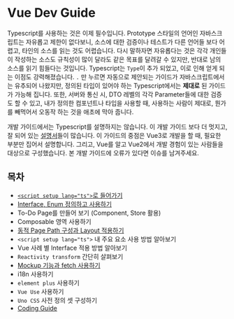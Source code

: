 # Vue Dev Guide
Typescript를 사용하는 것은 이제 필수입니다. Prototype 스타일의 언어인 자바스크립트는 자유롭고 제한이 없다보니, 소스에 대한 검증이나 테스트가 다른 언어들 보다 어렵고, 타인의 소스를 읽는 것도 어렵습니다. 다시 말하자면 자유롭다는 것은 각각 개인들이 작성하는 소스도 규칙성이 많이 달라도 같은 목표를 달려갈 수 있지만, 반대로 남의 소스를 읽기 힘들다는 것입니다. Typescript는 `Type`이 추가 되었고, 이로 인해 얻게 되는 이점도 강력해졌습니다. `.` 만 누르면 자동으로 제안되는 가이드가 자바스크립트에서는 유추되어 나왔지만, 정의된 타입이 있어야 하는 Typescript에서는 **제대로** 된 가이드가 가능해 집니다. 또한, 서버와 통신 시, DTO 레벨의 각각 Parameter들에 대한 검증도 할 수 있고, 내가 정의한 컴포넌트나 타입을 사용할 때, 사용하는 사람이 제대로, 뭔가를 빼먹어서 오동작 하는 것을 애초에 막아 줍니다.

개발 가이드에서는 Typescript를 설명하지는 않습니다. 이 개발 가이드 보다 더 멋지고, 잘 되어 있는 [설명서](https://typescript-kr.github.io/)들이 많습니다. 이 가이드의 중점은 Vue3로 개발을 할 때, 필요한 부분만 집어서 설명합니다. 그리고, Vue를 알고 Vue2에서 개발 경험이 있는 사람들을 대상으로 구성했습니다. 본 개발 가이드에 오류가 있다면 이슈를 남겨주세요.

## 목차
- [`<script setup lang="ts">`로 들어가기](/guide/script-setup)
- [Interface, Enum 정의하고 사용하기](/guide/interface)
- To-Do Page를 만들어 보기 (Component, Store 활용)
- Composable 영역 사용하기
- [동적 Page Path 구성과 Layout 적용하기](/guide/dynamic-path)
- `<script setup lang="ts">` 내 주요 요소 사용 방법 알아보기
- Vue 사례 별 Interface 적용 방법 알아보기
- `Reactivity transform` 간단히 살펴보기
- [Mockup 기능과 fetch 사용하기](/guide/mockup)
- i18n 사용하기
- `element plus` 사용하기
- `Vue Use` 사용하기
- `Uno CSS` 사전 정의 셋 구성하기
- [Coding Guide](/guide/code)